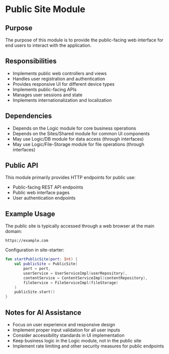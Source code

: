 # Public Site Module

## Purpose
The purpose of this module is to provide the public-facing web interface for end users to interact with the application.

## Responsibilities
- Implements public web controllers and views
- Handles user registration and authentication
- Provides responsive UI for different device types
- Implements public-facing APIs
- Manages user sessions and state
- Implements internationalization and localization

## Dependencies
- Depends on the Logic module for core business operations
- Depends on the Sites/Shared module for common UI components
- May use Logic/DB module for data access (through interfaces)
- May use Logic/File-Storage module for file operations (through interfaces)

## Public API
This module primarily provides HTTP endpoints for public use:
- Public-facing REST API endpoints
- Public web interface pages
- User authentication endpoints

## Example Usage
The public site is typically accessed through a web browser at the main domain:
```
https://example.com
```

Configuration in site-starter:
```kotlin
fun startPublicSite(port: Int) {
    val publicSite = PublicSite(
        port = port,
        userService = UserServiceImpl(userRepository),
        contentService = ContentServiceImpl(contentRepository),
        fileService = FileServiceImpl(fileStorage)
    )
    publicSite.start()
}
```

## Notes for AI Assistance
- Focus on user experience and responsive design
- Implement proper input validation for all user inputs
- Consider accessibility standards in UI implementation
- Keep business logic in the Logic module, not in the public site
- Implement rate limiting and other security measures for public endpoints
